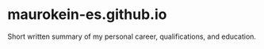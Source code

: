 # maurokein-es.github.io
Short written summary of my personal career, qualifications, and education.
